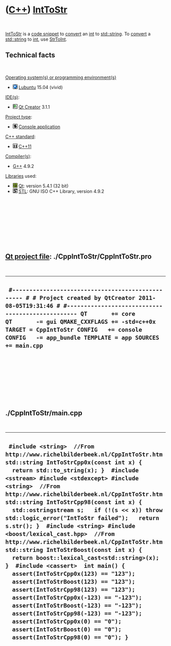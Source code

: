 
 

 

 

 

 

([C++](Cpp.md)) [IntToStr](CppIntToStr.md)
============================================

 

[IntToStr](CppIntToStr.md) is a [code snippet](CppCodeSnippets.md) to
[convert](CppConvert.md) an [int](CppInt.md) to
[std::string](CppStdString.md). To [convert](CppConvert.md) a
[std::string](CppStdString.md) to [int](CppInt.md), use
[StrToInt](CppStrToInt.md).

Technical facts
---------------

 

[Operating system(s) or programming environment(s)](CppOs.md)

-   ![Lubuntu](PicLubuntu.png) [Lubuntu](CppLubuntu.md) 15.04 (vivid)

[IDE(s)](CppIde.md):

-   ![Qt Creator](PicQtCreator.png) [Qt Creator](CppQtCreator.md) 3.1.1

[Project type](CppQtProjectType.md):

-   ![console](PicConsole.png) [Console
    application](CppConsoleApplication.md)

[C++ standard](CppStandard.md):

-   ![C++11](PicCpp11.png) [C++11](Cpp11.md)

[Compiler(s)](CppCompiler.md):

-   [G++](CppGpp.md) 4.9.2

[Libraries](CppLibrary.md) used:

-   ![Qt](PicQt.png) [Qt](CppQt.md): version 5.4.1 (32 bit)
-   ![STL](PicStl.png) [STL](CppStl.md): GNU ISO C++ Library, version
    4.9.2

 

 

 

 

 

[Qt project file](CppQtProjectFile.md): ./CppIntToStr/CppIntToStr.pro
----------------------------------------------------------------------

 

  ----------------------------------------------------------------------------------------------------------------------------------------------------------------------------------------------------------------------------------------------------------------------------------------------------------------------------------
  ` #------------------------------------------------- # # Project created by QtCreator 2011-08-05T19:31:46 # #------------------------------------------------- QT       += core QT       -= gui QMAKE_CXXFLAGS += -std=c++0x TARGET = CppIntToStr CONFIG   += console CONFIG   -= app_bundle TEMPLATE = app SOURCES += main.cpp`
  ----------------------------------------------------------------------------------------------------------------------------------------------------------------------------------------------------------------------------------------------------------------------------------------------------------------------------------

 

 

 

 

 

./CppIntToStr/main.cpp
----------------------

 

  ---------------------------------------------------------------------------------------------------------------------------------------------------------------------------------------------------------------------------------------------------------------------------------------------------------------------------------------------------------------------------------------------------------------------------------------------------------------------------------------------------------------------------------------------------------------------------------------------------------------------------------------------------------------------------------------------------------------------------------------------------------------------------------------------------------------------------------------------------------------------------------------------------------------------------------------------------------------------------------------------------------------------------
  ` #include <string>  //From http://www.richelbilderbeek.nl/CppIntToStr.htm std::string IntToStrCpp0x(const int x) {   return std::to_string(x); }  #include <sstream> #include <stdexcept> #include <string>  //From http://www.richelbilderbeek.nl/CppIntToStr.htm std::string IntToStrCpp98(const int x) {   std::ostringstream s;   if (!(s << x)) throw std::logic_error("IntToStr failed");   return s.str(); }  #include <string> #include <boost/lexical_cast.hpp>  //From http://www.richelbilderbeek.nl/CppIntToStr.htm std::string IntToStrBoost(const int x) {   return boost::lexical_cast<std::string>(x); }  #include <cassert>  int main() {   assert(IntToStrCpp0x(123) == "123");   assert(IntToStrBoost(123) == "123");   assert(IntToStrCpp98(123) == "123");    assert(IntToStrCpp0x(-123) == "-123");   assert(IntToStrBoost(-123) == "-123");   assert(IntToStrCpp98(-123) == "-123");    assert(IntToStrCpp0x(0) == "0");   assert(IntToStrBoost(0) == "0");   assert(IntToStrCpp98(0) == "0"); }`
  ---------------------------------------------------------------------------------------------------------------------------------------------------------------------------------------------------------------------------------------------------------------------------------------------------------------------------------------------------------------------------------------------------------------------------------------------------------------------------------------------------------------------------------------------------------------------------------------------------------------------------------------------------------------------------------------------------------------------------------------------------------------------------------------------------------------------------------------------------------------------------------------------------------------------------------------------------------------------------------------------------------------------------

 

 

 

 

 

 

